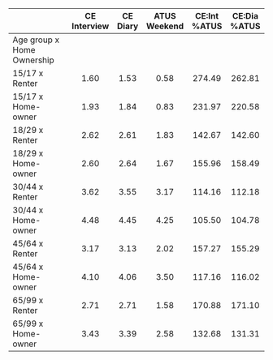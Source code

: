 
|                      | CE<br>Interview |  CE<br>Diary | ATUS<br>Weekend | CE:Int<br>%ATUS | CE:Dia<br>%ATUS |
| -------------------- | :----------: | :----------: | :----------: | :----------: | :----------: |
| Age group x Home Ownership |              |              |              |              |              |
| 15/17 x Renter       |         1.60 |         1.53 |         0.58 |       274.49 |       262.81 |
| 15/17 x Home-owner   |         1.93 |         1.84 |         0.83 |       231.97 |       220.58 |
| 18/29 x Renter       |         2.62 |         2.61 |         1.83 |       142.67 |       142.60 |
| 18/29 x Home-owner   |         2.60 |         2.64 |         1.67 |       155.96 |       158.49 |
| 30/44 x Renter       |         3.62 |         3.55 |         3.17 |       114.16 |       112.18 |
| 30/44 x Home-owner   |         4.48 |         4.45 |         4.25 |       105.50 |       104.78 |
| 45/64 x Renter       |         3.17 |         3.13 |         2.02 |       157.27 |       155.29 |
| 45/64 x Home-owner   |         4.10 |         4.06 |         3.50 |       117.16 |       116.02 |
| 65/99 x Renter       |         2.71 |         2.71 |         1.58 |       170.88 |       171.10 |
| 65/99 x Home-owner   |         3.43 |         3.39 |         2.58 |       132.68 |       131.31 |

